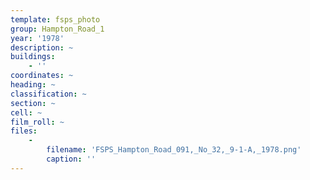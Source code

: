 ```yaml
---
template: fsps_photo
group: Hampton_Road_1
year: '1978'
description: ~
buildings:
    - ''
coordinates: ~
heading: ~
classification: ~
section: ~
cell: ~
film_roll: ~
files:
    -
        filename: 'FSPS_Hampton_Road_091,_No_32,_9-1-A,_1978.png'
        caption: ''
---
```

